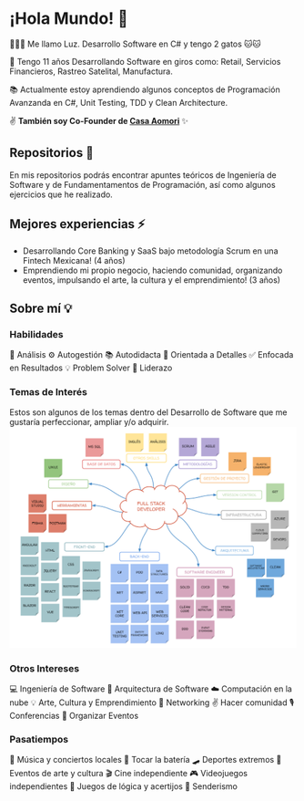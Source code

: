 # ¡Hola Mundo! 👋

👨🏻‍💻 Me llamo Luz. Desarrollo Software en C# y tengo 2 gatos 🐱🐱

💼 Tengo 11 años Desarrollando Software en giros como: Retail, Servicios Financieros, Rastreo Satelital, Manufactura.

📚 Actualmente estoy aprendiendo algunos conceptos de Programación Avanzanda en C#, Unit Testing, TDD y Clean Architecture.

✌️ **También soy Co-Founder de [Casa Aomori](https://www.casaaomori.com/)** ✨


## Repositorios 📓
En mis repositorios podrás encontrar apuntes teóricos de Ingeniería de Software y de Fundamentamentos de Programación, así como algunos ejercicios que he realizado.

## Mejores experiencias ⚡
- Desarrollando Core Banking y SaaS bajo metodología Scrum en una Fintech Mexicana! (4 años)
- Emprendiendo mi propio negocio, haciendo comunidad, organizando eventos, impulsando el arte, la cultura y el emprendimiento! (3 años)

## Sobre mí 💡

### Habilidades
🧠 Análisis
⚙️ Autogestión
📚 Autodidacta
🔎 Orientada a Detalles
✅ Enfocada en Resultados
💡 Problem Solver
🤝 Liderazo

### Temas de Interés
Estos son algunos de los temas dentro del Desarrollo de Software que me gustaría perfeccionar, ampliar y/o adquirir.
![Full Stack Developer](https://github.com/luzyrawr/luzyrawr/blob/main/Full%20Stack%20Developer.png)

### Otros Intereses
💻 Ingeniería de Software
🧠 Arquitectura de Software
☁️ Computación en la nube
💡 Arte, Cultura y Emprendimiento
🤝 Networking
✌️ Hacer comunidad
🎙️ Conferencias
📝 Organizar Eventos

### Pasatiempos
🎸 Música y conciertos locales
🥁 Tocar la batería
🛹 Deportes extremos
🎨 Eventos de arte y cultura
🎬 Cine independiente
🎮 Videojuegos independientes
🧩 Juegos de lógica y acertijos
🌲 Senderismo
